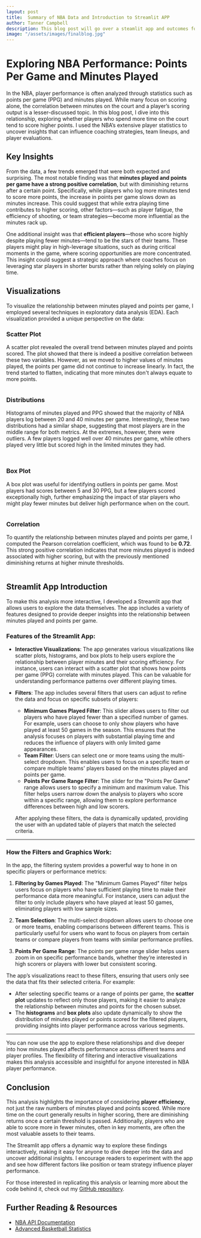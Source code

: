 ```yaml
---
layout: post
title:  Summary of NBA Data and Introduction to Streamlit APP
author: Tanner Campbell
description: This blog post will go over a steamlit app and outcomes for NBA minutes played VS points scored
image: "/assets/images/finalblog.jpg"
---
```


# Exploring NBA Performance: Points Per Game and Minutes Played

In the NBA, player performance is often analyzed through statistics such as points per game (PPG) and minutes played. While many focus on scoring alone, the correlation between minutes on the court and a player’s scoring output is a lesser-discussed topic. In this blog post, I dive into this relationship, exploring whether players who spend more time on the court tend to score higher points. I used the NBA’s extensive player statistics to uncover insights that can influence coaching strategies, team lineups, and player evaluations. 

## Key Insights
From the data, a few trends emerged that were both expected and surprising. The most notable finding was that **minutes played and points per game have a strong positive correlation**, but with diminishing returns after a certain point. Specifically, while players who log more minutes tend to score more points, the increase in points per game slows down as minutes increase. This could suggest that while extra playing time contributes to higher scoring, other factors—such as player fatigue, the efficiency of shooting, or team strategies—become more influential as the minutes rack up.

One additional insight was that **efficient players**—those who score highly despite playing fewer minutes—tend to be the stars of their teams. These players might play in high-leverage situations, such as during critical moments in the game, where scoring opportunities are more concentrated. This insight could suggest a strategic approach where coaches focus on leveraging star players in shorter bursts rather than relying solely on playing time.

## Visualizations
To visualize the relationship between minutes played and points per game, I employed several techniques in exploratory data analysis (EDA). Each visualization provided a unique perspective on the data:

### Scatter Plot
A scatter plot revealed the overall trend between minutes played and points scored. The plot showed that there is indeed a positive correlation between these two variables. However, as we moved to higher values of minutes played, the points per game did not continue to increase linearly. In fact, the trend started to flatten, indicating that more minutes don't always equate to more points.

  <figure>
    <img src="https://tannercamp.github.io/my-blog/assets/images/blog3pic1.jpg" alt="">
  </figure>

### Distributions
Histograms of minutes played and PPG showed that the majority of NBA players log between 20 and 40 minutes per game. Interestingly, these two distributions had a similar shape, suggesting that most players are in the middle range for both metrics. At the extremes, however, there were outliers. A few players logged well over 40 minutes per game, while others played very little but scored high in the limited minutes they had.

  <figure>
    <img src="https://tannercamp.github.io/my-blog/assets/images/blog3pic2.jpg" alt="">
  </figure>

  <figure>
    <img src="https://tannercamp.github.io/my-blog/assets/images/blog3pic3.jpg" alt="">
  </figure>

### Box Plot
A box plot was useful for identifying outliers in points per game. Most players had scores between 5 and 30 PPG, but a few players scored exceptionally high, further emphasizing the impact of star players who might play fewer minutes but deliver high performance when on the court.

  <figure>
    <img src="https://tannercamp.github.io/my-blog/assets/images/blog3pic4.jpg" alt="">
  </figure>

### Correlation
To quantify the relationship between minutes played and points per game, I computed the Pearson correlation coefficient, which was found to be **0.72**. This strong positive correlation indicates that more minutes played is indeed associated with higher scoring, but with the previously mentioned diminishing returns at higher minute thresholds.

  <figure>
    <img src="https://tannercamp.github.io/my-blog/assets/images/blog3pic5.jpg" alt="">
  </figure>

## Streamlit App Introduction

To make this analysis more interactive, I developed a Streamlit app that allows users to explore the data themselves. The app includes a variety of features designed to provide deeper insights into the relationship between minutes played and points per game.

### Features of the Streamlit App:

- **Interactive Visualizations**: The app generates various visualizations like scatter plots, histograms, and box plots to help users explore the relationship between player minutes and their scoring efficiency. For instance, users can interact with a scatter plot that shows how points per game (PPG) correlate with minutes played. This can be valuable for understanding performance patterns over different playing times.

- **Filters**: The app includes several filters that users can adjust to refine the data and focus on specific subsets of players:
  - **Minimum Games Played Filter**: This slider allows users to filter out players who have played fewer than a specified number of games. For example, users can choose to only show players who have played at least 50 games in the season. This ensures that the analysis focuses on players with substantial playing time and reduces the influence of players with only limited game appearances.
  - **Team Filter**: Users can select one or more teams using the multi-select dropdown. This enables users to focus on a specific team or compare multiple teams' players based on the minutes played and points per game.
  - **Points Per Game Range Filter**: The slider for the "Points Per Game" range allows users to specify a minimum and maximum value. This filter helps users narrow down the analysis to players who score within a specific range, allowing them to explore performance differences between high and low scorers.

  After applying these filters, the data is dynamically updated, providing the user with an updated table of players that match the selected criteria.
---
### How the Filters and Graphics Work:

In the app, the filtering system provides a powerful way to hone in on specific players or performance metrics:
1. **Filtering by Games Played**: The "Minimum Games Played" filter helps users focus on players who have sufficient playing time to make their performance data more meaningful. For instance, users can adjust the filter to only include players who have played at least 50 games, eliminating players with low sample sizes.
   
2. **Team Selection**: The multi-select dropdown allows users to choose one or more teams, enabling comparisons between different teams. This is particularly useful for users who want to focus on players from certain teams or compare players from teams with similar performance profiles.
   
3. **Points Per Game Range**: The points per game range slider helps users zoom in on specific performance bands, whether they’re interested in high scorers or players with lower but consistent scoring.

The app’s visualizations react to these filters, ensuring that users only see the data that fits their selected criteria. For example:
- After selecting specific teams or a range of points per game, the **scatter plot** updates to reflect only those players, making it easier to analyze the relationship between minutes and points for the chosen subset.
- The **histograms** and **box plots** also update dynamically to show the distribution of minutes played or points scored for the filtered players, providing insights into player performance across various segments.

---
You can now use the app to explore these relationships and dive deeper into how minutes played affects performance across different teams and player profiles. The flexibility of filtering and interactive visualizations makes this analysis accessible and insightful for anyone interested in NBA player performance.

## Conclusion
This analysis highlights the importance of considering **player efficiency**, not just the raw numbers of minutes played and points scored. While more time on the court generally results in higher scoring, there are diminishing returns once a certain threshold is passed. Additionally, players who are able to score more in fewer minutes, often in key moments, are often the most valuable assets to their teams.

The Streamlit app offers a dynamic way to explore these findings interactively, making it easy for anyone to dive deeper into the data and uncover additional insights. I encourage readers to experiment with the app and see how different factors like position or team strategy influence player performance.

For those interested in replicating this analysis or learning more about the code behind it, check out my [GitHub repository](git@github.com:tannercamp/Blog-Repository-Code.git).

## Further Reading & Resources
- [NBA API Documentation](https://www.basketball-reference.com/)
- [Advanced Basketball Statistics](https://www.basketball-reference.com/)
